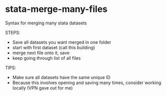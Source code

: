 # stata-merge-many-files
Syntax for merging many stata datasets 

STEPS:
* Save all datasets you want merged in one folder
* start with first dataset (call this building)
* merge next file onto it, save 
* keep going through list of all files

TIPS:
* Make sure all datasets have the same unique ID
* Because this involves opening and saving many times, consider working locally (VPN gave out for me)


